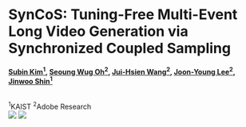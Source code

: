 # SynCoS: Tuning-Free Multi-Event Long Video Generation via Synchronized Coupled Sampling

**[Subin Kim<sup>1</sup>](https://subin-kim-cv.github.io/), 
[Seoung Wug Oh<sup>2</sup>](https://sites.google.com/view/seoungwugoh/), 
[Jui-Hsien Wang<sup>2</sup>](https://juiwang.com/), 
[Joon-Young Lee<sup>2</sup>](https://joonyoung-cv.github.io/), 
[Jinwoo Shin<sup>1](https://alinlab.kaist.ac.kr/shin.html)**

<br>
<sup>1</sup>KAIST
<sup>2</sup>Adobe Research


<br>
<a href='https://arxiv.org/abs/2503.08605'><img src='https://img.shields.io/badge/ArXiv-2503.08605-red'></a> 
<a href='https://syncos2025.github.io/'><img src='https://img.shields.io/badge/Project-Page-Green'></a>
